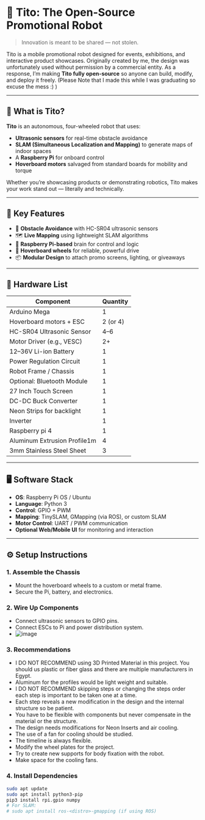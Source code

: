 # 🤖 Tito: The Open-Source Promotional Robot

> Innovation is meant to be shared — not stolen.

Tito is a mobile promotional robot designed for events, exhibitions, and interactive product showcases. Originally created by me, the design was unfortunately used without permission by a commercial entity. As a response, I’m making **Tito fully open-source** so anyone can build, modify, and deploy it freely. (Please Note that I made this while I was graduating so excuse the mess :) )

---

## 🚀 What is Tito?

**Tito** is an autonomous, four-wheeled robot that uses:
- **Ultrasonic sensors** for real-time obstacle avoidance
- **SLAM (Simultaneous Localization and Mapping)** to generate maps of indoor spaces
- A **Raspberry Pi** for onboard control
- **Hoverboard motors** salvaged from standard boards for mobility and torque

Whether you’re showcasing products or demonstrating robotics, Tito makes your work stand out — literally and technically.

---

## 🧠 Key Features

- 🛑 **Obstacle Avoidance** with HC-SR04 ultrasonic sensors
- 🗺️ **Live Mapping** using lightweight SLAM algorithms
- 🧠 **Raspberry Pi-based** brain for control and logic
- 🛞 **Hoverboard wheels** for reliable, powerful drive
- 📦 **Modular Design** to attach promo screens, lighting, or giveaways

---

## 🔩 Hardware List

| Component                     | Quantity |
|------------------------------|----------|
| Arduino Mega                 | 1        |
| Hoverboard motors + ESC      | 2 (or 4) |
| HC-SR04 Ultrasonic Sensor    | 4–6      |
| Motor Driver (e.g., VESC)    | 2+       |
| 12–36V Li-ion Battery        | 1        |
| Power Regulation Circuit     | 1        |
| Robot Frame / Chassis        | 1        |
| Optional: Bluetooth Module   | 1        |
| 27 Inch Touch Screen         | 1        |
| DC-DC Buck Converter         | 1        |
| Neon Strips for backlight    | 1        |
| Inverter                     | 1        |
| Raspberry pi 4               | 1        |
| Aluminum Extrusion Profile1m | 4        |
| 3mm Stainless Steel Sheet    | 3        |

---

## 🖥️ Software Stack

- **OS**: Raspberry Pi OS / Ubuntu
- **Language**: Python 3
- **Control**: GPIO + PWM
- **Mapping**: TinySLAM, GMapping (via ROS), or custom SLAM
- **Motor Control**: UART / PWM communication
- **Optional Web/Mobile UI** for monitoring and interaction

---

## ⚙️ Setup Instructions

### 1. Assemble the Chassis
- Mount the hoverboard wheels to a custom or metal frame.
- Secure the Pi, battery, and electronics.

### 2. Wire Up Components
- Connect ultrasonic sensors to GPIO pins.
- Connect ESCs to Pi and power distribution system.
- ![image](https://github.com/user-attachments/assets/d0650c3c-c89f-4247-be8a-4fb0f88f37f3)


### 3. Recommendations

- I DO NOT RECOMMEND using 3D Printed Material in this project. You should us plastic or fiber glass and there are multiple manufacturers in Egypt.
- Aluminum for the profiles would be light weight and suitable.
- I DO NOT RECOMMEND skipping steps or changing the steps order each step is important to be taken one at a time.
- Each step reveals a new modification in the design and the internal structure so be patient.
- You have to be flexible with components but never compensate in the material or the structure.
- The design needs modifications for Neon Inserts and air cooling.
- The use of a fan for cooling should be studied.
- The timeline is always flexible.
- Modify the wheel plates for the project.
- Try to create new supports for body fixation with the robot.
- Make space for the cooling fans.

### 4. Install Dependencies
```bash
sudo apt update
sudo apt install python3-pip
pip3 install rpi.gpio numpy
# For SLAM:
# sudo apt install ros-<distro>-gmapping (if using ROS)


